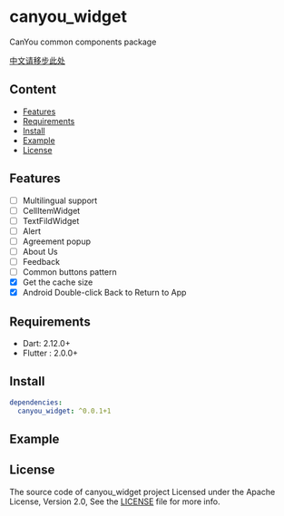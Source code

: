 # canyou_widget

CanYou common components package

[中文请移步此处](./README_CN.md)

## Content

- [Features](#features)
- [Requirements](#requirements)
- [Install](#install)
- [Example](#example)
- [License](#license)

## Features

- [ ] Multilingual support
- [ ] CellItemWidget
- [ ] TextFildWidget
- [ ] Alert
- [ ] Agreement popup
- [ ] About Us
- [ ] Feedback
- [ ] Common buttons pattern
- [x] Get the cache size
- [x] Android Double-click Back to Return to App

## Requirements

- Dart: 2.12.0+
- Flutter : 2.0.0+

## Install

```yaml
dependencies:
  canyou_widget: ^0.0.1+1
```

## Example

## License

The source code of canyou_widget project Licensed under the Apache License, Version 2.0,
See the [LICENSE](./LICENSE) file for more info.
